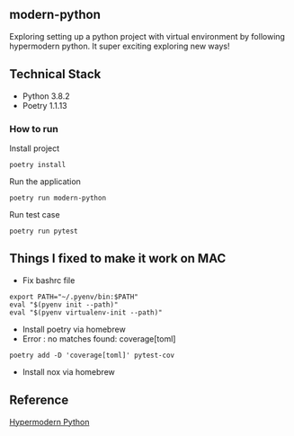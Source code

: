 ## modern-python
Exploring setting up a python project with virtual environment by following hypermodern python. It super exciting exploring new ways!

## Technical Stack
* Python 3.8.2
* Poetry 1.1.13

### How to run

Install project
```
poetry install
```

Run the application
```
poetry run modern-python
```

Run test case
```
poetry run pytest
```

## Things I fixed to make it work on MAC 
- Fix bashrc file
```
export PATH="~/.pyenv/bin:$PATH"
eval "$(pyenv init --path)"
eval "$(pyenv virtualenv-init --path)"
```
- Install poetry via homebrew
- Error : no matches found: coverage[toml]
```
poetry add -D 'coverage[toml]' pytest-cov
```
- Install nox via homebrew

## Reference
[Hypermodern Python](https://cjolowicz.github.io/posts/hypermodern-python-01-setup/#installing-python-with-pyenv)

